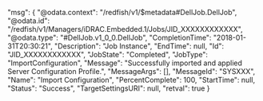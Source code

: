 ﻿
"msg": {
    "@odata.context": "/redfish/v1/$metadata#DellJob.DellJob",
    "@odata.id": "/redfish/v1/Managers/iDRAC.Embedded.1/Jobs/JID_XXXXXXXXXXXX",
    "@odata.type": "#DellJob.v1_0_0.DellJob",
    "CompletionTime": "2018-01-31T20:30:21",
    "Description": "Job Instance",
    "EndTime": null,
    "Id": "JID_XXXXXXXXXXXX",
    "JobState": "Completed",
    "JobType": "ImportConfiguration",
    "Message": "Successfully imported and applied Server Configuration Profile.",
    "MessageArgs": [],
    "MessageId": "SYSXXX",
    "Name": "Import Configuration",
    "PercentComplete": 100,
    "StartTime": null,
    "Status": "Success",
    "TargetSettingsURI": null,
    "retval": true
}
